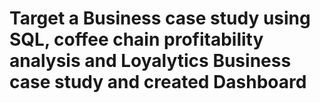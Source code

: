 # Target a Business case study using SQL, coffee chain profitability analysis and Loyalytics Business case study and created Dashboard 
